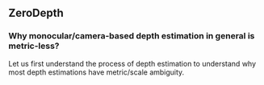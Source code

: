 ## ZeroDepth

### Why monocular/camera-based depth estimation in general is metric-less?

Let us first understand the process of depth estimation to understand why most depth estimations have metric/scale ambiguity.

